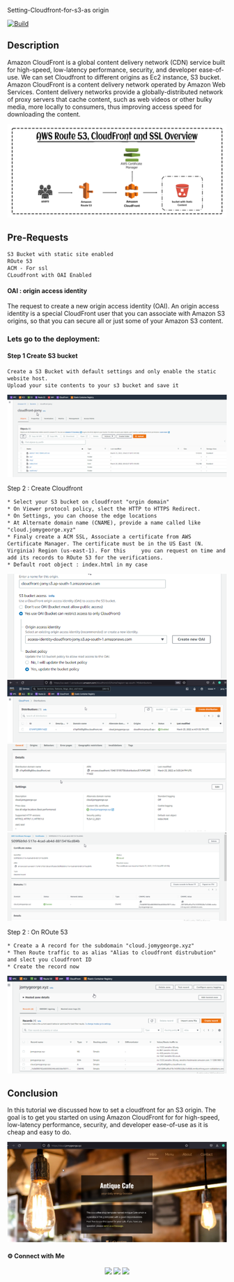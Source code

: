 Setting-Cloudfront-for-s3-as origin

[![Build](https://travis-ci.org/joemccann/dillinger.svg?branch=master)](https://travis-ci.org/joemccann/dillinger)

## Description

Amazon CloudFront is a global content delivery network (CDN) service built for high-speed, low-latency performance, security, and developer ease-of-use. We can set Cloudfront to different origins as Ec2 instance, S3 bucket.
Amazon CloudFront is a content delivery network operated by Amazon Web Services. Content delivery networks provide a globally-distributed network of proxy servers that cache content, such as web videos or other bulky media, more locally to consumers, thus improving access speed for downloading the content.

<center><img alt="ACM" src="cloudfront.png"> </img></center>

## Pre-Requests
```
S3 Bucket with static site enabled
ROute 53
ACM - For ssl
CLoudfront with OAI Enabled
```

#### OAI : origin access identity

The request to create a new origin access identity (OAI). An origin access identity is a special CloudFront user that you can associate with Amazon S3 origins, so that you can secure all or just some of your Amazon S3 content.

### Lets go to the deployment:
#### Step 1 Create S3 bucket
```
Create a S3 Bucket with default settings and only enable the static website host.
Upload your site contents to your s3 bucket and save it
```
<center><img alt="ACM" src="firefox_DGtdzi0s5Y.png"> </img></center>


Step 2 : Create Cloudfront

```
* Select your S3 bucket on cloudfront "orgin domain" 
* On Viewer protocol policy, slect the HTTP to HTTPS Redirect.
* On Settings, you can choose the edge locations
* At Alternate domain name (CNAME), provide a name called like "cloud.jomygeorge.xyz"
* Finaly create a ACM SSL, Associate a certificate from AWS Certificate Manager. The certificate must be in the US East (N. Virginia) Region (us-east-1). For this     you can request on time and add its records to ROute 53 for the verifications. 
* Default root object : index.html in my case
```

<center><img alt="ROute53" src="firefox_qixMhEUp8L.png"> </img></center>
<center><img alt="ROute53" src="firefox_SpNZDUqSni.png"> </img></center>
<center><img alt="ROute53" src="firefox_MS3BBLGeqh.png"> </img></center>
<center><img alt="ACM" src="firefox_BCNf3Jd2Vh.png"> </img></center>

Step 2 : On ROute 53
```
* Create a A record for the subdomain "cloud.jomygeorge.xyz" 
* Then Route traffic to as alias "Alias to cloudfront distrubution" and slect you cloudfront ID
* Create the record now
```
<center><img alt="ROute53" src="firefox_2uPUh59oU0.png"> </img></center>

## Conclusion

In this tutorial we discussed how to set a cloudfront for an S3 origin. The goal is to get you started on using Amazon CloudFront for for high-speed, low-latency performance, security, and developer ease-of-use as it is cheap and easy to do.

<center><img alt="ROute53" src="firefox_TRJyIf9gcN.png"> </img></center>

#### ⚙️ Connect with Me

<p align="center">
<a href="mailto:jomyambattil@gmail.com"><img src="https://img.shields.io/badge/Gmail-D14836?style=for-the-badge&logo=gmail&logoColor=white"/></a>
<a href="https://www.linkedin.com/in/jomygeorge11"><img src="https://img.shields.io/badge/LinkedIn-0077B5?style=for-the-badge&logo=linkedin&logoColor=white"/></a> 
<a href="https://www.instagram.com/therealjomy"><img src="https://img.shields.io/badge/Instagram-E4405F?style=for-the-badge&logo=instagram&logoColor=white"/></a><br />
